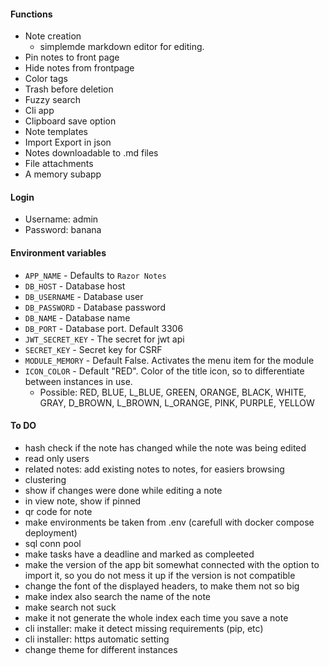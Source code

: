 #### Functions
- Note creation
    - simplemde markdown editor for editing.
- Pin notes to front page
- Hide notes from frontpage
- Color tags
- Trash before deletion
- Fuzzy search
- Cli app
- Clipboard save option
- Note templates
- Import Export in json
- Notes downloadable to .md files
- File attachments
- A memory subapp

#### Login
- Username: admin
- Password: banana

#### Environment variables
- `APP_NAME` - Defaults to `Razor Notes`
- `DB_HOST` - Database host
- `DB_USERNAME` - Database user
- `DB_PASSWORD` - Database password
- `DB_NAME` - Database name
- `DB_PORT` - Database port. Default 3306
- `JWT_SECRET_KEY` - The secret for jwt api
- `SECRET_KEY` - Secret key for CSRF
- `MODULE_MEMORY` - Default False. Activates the menu item for the module
- `ICON_COLOR` - Default "RED". Color of the title icon, so to differentiate between instances in use.
    - Possible: RED, BLUE, L_BLUE, GREEN, ORANGE, BLACK, WHITE, GRAY, D_BROWN, L_BROWN, L_ORANGE, PINK, PURPLE, YELLOW

#### To DO
- hash check if the note has changed while the note was being edited
- read only users
- related notes: add existing notes to notes, for easiers browsing
- clustering
- show if changes were done while editing a note
- in view note, show if pinned
- qr code for note
- make environments be taken from .env (carefull with docker compose deployment)
- sql conn pool
- make tasks have a deadline and marked as compleeted
- make the version of the app bit somewhat connected with the option to import it, so you do not mess it up if the version is not compatible
- change the font of the displayed headers, to make them not so big
- make index also search the name of the note
- make search not suck
- make it not generate the whole index each time you save a note
- cli installer: make it detect missing requirements (pip, etc)
- cli installer: https automatic setting
- change theme for different instances
